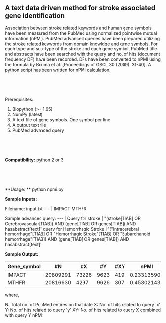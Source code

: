 ## A text data driven method for stroke associated gene identification

Association between stroke related keywords and human gene symbols have been measured from the PubMed using normalized pointwise mutual information (nPMI). PubMed advanced queries have been prepared utilizing the stroke related keywords from domain knowldge and gene symbols. For each type and sub-type of the stroke and each gene symbol, PubMed title and abstracts have been searched with the query and no. of hits (document frequency DF) have been recorded. DFs have been converted to nPMI using the formula by Bouma et al. [Proceedings of GSCL 30 (2009): 31-40]. A python script has been written for nPMI calculation.

<br/><br/><br/>

Prerequisites: <br/>
 
1. Biopython (>= 1.65) <br/>
2. NumPy (latest) <br/>
3. A text file of gene symbols. One symbol per line <br/>
4. A output text file <br/>
5. PubMed advanced query <br/>
 
<br/><br/><br/>

**Compatibility:**
        python 2 or 3

<br/><br/><br/>

**Usage: ** python npmi.py

**Sample Inputs:**

Filename: input.txt
--- | 
IMPACT 
MTHFR 


Sample advanced query:
--- | 
Query for stroke | "(stroke[TIAB] OR Cerebrovascular[TIAB]) AND (gene[TIAB] OR genes[TIAB]) AND hasabstract[text]"
query for Hemorrhagic Stroke | '("Intracerebral hemorrhage"[TIAB] OR "Hemorrhagic Stroke"[TIAB] OR "Subarchanoid hemorrhage"[TIAB]) AND (gene[TIAB] OR genes[TIAB]) AND hasabstract[text]'



**Sample Output:**

Gene_symbol | #N | #X | #Y | #XY | nPMI
--- | --- | --- | --- |--- |--- 
IMPACT | 20809291 | 73226 | 9623 | 419 | 0.233135901
MTHFR |	20816630 | 4297 | 9626 | 307 | 0.453021431


where,

N: Total no. of PubMed entires on that date
X: No. of hits related to query 'x'
Y: No. of hits related to query 'y'
XY: No. of hits related to query X combined with query Y
nPMI: 




